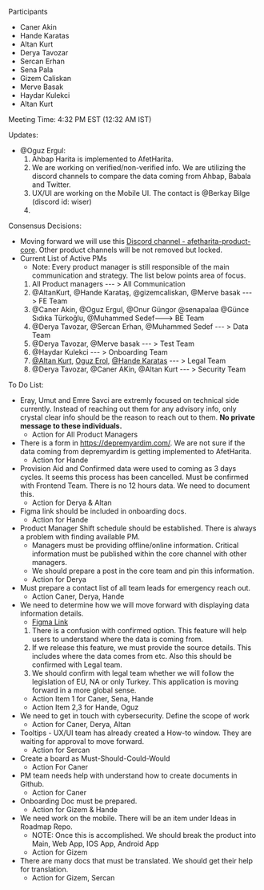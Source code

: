 Participants
- Caner Akin
- Hande Karatas
- Altan Kurt
- Derya Tavozar
- Sercan Erhan
- Sena Pala
- Gizem Caliskan
- Merve Basak
- Haydar Kulekci
- Altan Kurt


Meeting Time: 4:32 PM EST (12:32 AM IST)

Updates:

* @Oguz Ergul: 
  1. Ahbap Harita is implemented to AfetHarita. 
  2. We are working on verified/non-verified info. We are utilizing the discord channels to compare the data coming from Ahbap, Babala and Twitter.
  3. UX/UI are working on the Mobile UI. The contact is @Berkay Bilge (discord id: wiser)
  4. 
Consensus Decisions:
* Moving forward we will use this [Discord channel - afetharita-product-core](https://discord.com/channels/1072074800622739476/1074030661159108799). Other product channels will be not removed but locked.
* Current List of Active PMs
  * Note: Every product manager is still responsible of the main communication and strategy. The list below points area of focus.
  1. All Product managers --- > All Communication
  2. @AltanKurt, @Hande Karataş, @gizemcaliskan, @Merve basak ---> FE Team
  3. @Caner Akin, @Oguz Ergul, @Onur Güngor @senapalaa @Günce Sıdıka Türkoğlu, @Muhammed Sedef---> BE Team
  4. @Derya Tavozar, @Sercan Erhan, @Muhammed Sedef --- > Data Team
  5. @Derya Tavozar, @Merve basak --- > Test Team
  6. @Haydar Kulekci --- > Onboarding Team
  7. [@Altan Kurt](https://github.com/altankurt), [Oguz Erol](https://github.com/oguzergul), [@Hande Karatas](https://github.com/handekaratas96) --- > Legal Team
  8. @Derya Tavozar, @Caner AKin, @Altan Kurt --- > Security Team

To Do List:
* Eray, Umut and Emre Savci are extremly focused on technical side currently. Instead of reaching out them for any advisory info, only crystal clear info should be the reason to reach out to them. **No private message to these individuals.**
  * Action for All Product Managers
* There is a form in https://depremyardim.com/. We are not sure if the data coming from depremyardim is getting implemented to AfetHarita.
  * Action for Hande
* Provision Aid and Confirmed data were used to coming as 3 days cycles. It seems this process has been cancelled. Must be confirmed with Frontend Team. There is no 12 hours data. We need to document this.
  * Action for Derya & Altan
* Figma link should be included in onboarding docs. 
  * Action for Hande 
* Product Manager Shift schedule should be established. There is always a problem with finding available PM.
  * Managers must be providing offline/online information. Critical information must be published within the core channel with other managers.
  * We should prepare a post in the core team and pin this information.
  * Action for Derya
* Must prepare a contact list of all team leads for emergency reach out.
  * Action Caner, Derya, Hande
* We need to determine how we will move forward with displaying data information details.
  * [Figma Link](https://www.figma.com/file/sctw6xtcdoFOfmE0gC97Ft/Afetharita.com?node-id=2349%3A8093&t=eijfmGXz5YKZos8G-0)
  1. There is a confusion with confirmed option. This feature will help users to understand where the data is coming from.
  2. If we release this feature, we must provide the source details. This includes where the data comes from etc. Also this should be confirmed with Legal team.
  3. We should confirm with legal team whether we will follow the legislation of EU, NA or only Turkey. This application is moving forward in a more global sense.
  * Action Item 1 for Caner, Sena, Hande 
  * Action Item 2,3 for Hande, Oguz
* We need to get in touch with cybersecurity. Define the scope of work
  * Action for Caner, Derya, Altan
* Tooltips - UX/UI team has already created a How-to window. They are waiting for approval to move forward.
  * Action for Sercan
* Create a board as Must-Should-Could-Would
  * Action For Caner
* PM team needs help with understand how to create documents in Github.
  * Action for Caner
* Onboarding Doc must be prepared.
  * Action for Gizem & Hande
* We need work on the mobile. There will be an item under Ideas in Roadmap Repo.
  * NOTE: Once this is accomplished. We should break the product into Main, Web App, IOS App, Android App
  * Action for Gizem
* There are many docs that must be translated. We should get their help for translation.
  * Action for Gizem, Sercan

